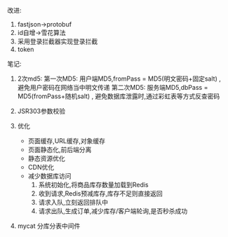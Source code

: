 改进:
1. fastjson->protobuf
2. id自增->雪花算法
3. 采用登录拦截器实现登录拦截
4. token

笔记:
1. 2次md5: 
第一次MD5: 用户端MD5,fromPass = MD5(明文密码+固定salt) , 避免用户密码在网络当中明文传递
第二次MD5: 服务端MD5,dbPass = MD5(fromPass+随机salt) , 避免数据库泄露时,通过彩虹表等方式反查密码

2. JSR303参数校验

3. 优化
    - 页面缓存,URL缓存,对象缓存
    - 页面静态化,前后端分离
    - 静态资源优化
    - CDN优化
    - 减少数据库访问
      1. 系统初始化,将商品库存数量加载到Redis
      2. 收到请求,Redis预减库存,库存不足则直接返回
      3. 请求入队,立刻返回排队中
      4. 请求出队,生成订单,减少库存/客户端轮询,是否秒杀成功

4. mycat 分库分表中间件